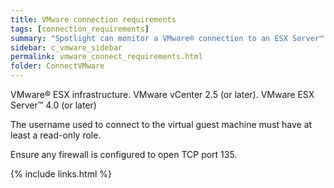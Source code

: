 ```yaml
---
title: VMware connection requirements
tags: [connection_requirements]
summary: "Spotlight can monitor a VMware® connection to an ESX Server™ or VirtualCenter server hosting a Windows server®."
sidebar: c_vmware_sidebar
permalink: vmware_connect_requirements.html
folder: ConnectVMware
---
```



VMware® ESX infrastructure. VMware vCenter 2.5 (or later). VMware ESX Server™ 4.0 (or later)

The username used to connect to the virtual guest machine must have at least a read-only role.

Ensure any firewall is configured to open TCP port 135.


 {% include links.html %}
